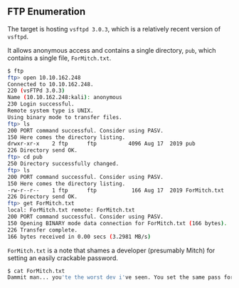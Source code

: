 ## FTP Enumeration

The target is hosting `vsftpd 3.0.3`, which is a relatively recent version of `vsftpd`.

It allows anonymous access and contains a single directory, `pub`, which contains a single file, `ForMitch.txt`.

```bash
$ ftp
ftp> open 10.10.162.248
Connected to 10.10.162.248.
220 (vsFTPd 3.0.3)
Name (10.10.162.248:kali): anonymous
230 Login successful.
Remote system type is UNIX.
Using binary mode to transfer files.
ftp> ls
200 PORT command successful. Consider using PASV.
150 Here comes the directory listing.
drwxr-xr-x    2 ftp      ftp          4096 Aug 17  2019 pub
226 Directory send OK.
ftp> cd pub
250 Directory successfully changed.
ftp> ls
200 PORT command successful. Consider using PASV.
150 Here comes the directory listing.
-rw-r--r--    1 ftp      ftp           166 Aug 17  2019 ForMitch.txt
226 Directory send OK.
ftp> get ForMitch.txt
local: ForMitch.txt remote: ForMitch.txt
200 PORT command successful. Consider using PASV.
150 Opening BINARY mode data connection for ForMitch.txt (166 bytes).
226 Transfer complete.
166 bytes received in 0.00 secs (3.2981 MB/s)
```

`ForMitch.txt` is a note that shames a developer (presumably Mitch) for setting an easily crackable password.

```bash
$ cat ForMitch.txt
Dammit man... you'te the worst dev i've seen. You set the same pass for the system user, and the password is so weak... i cracked it in seconds. Gosh... what a mess!
```
